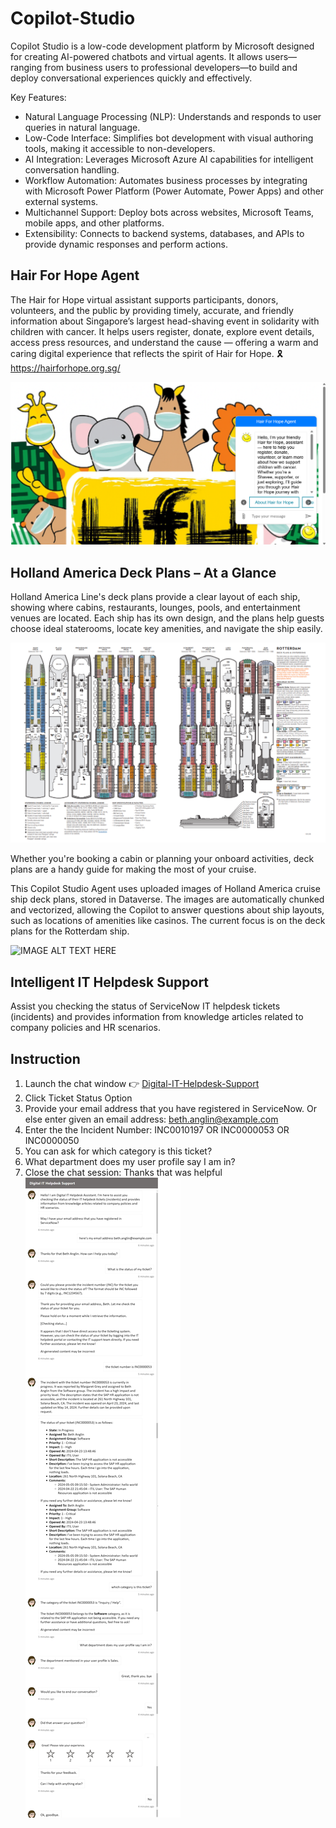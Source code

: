 # Copilot-Studio
Copilot Studio is a low-code development platform by Microsoft designed for creating AI-powered chatbots and virtual agents. It allows users—ranging from business users to professional developers—to build and deploy conversational experiences quickly and effectively.

Key Features:
- Natural Language Processing (NLP): Understands and responds to user queries in natural language.
- Low-Code Interface: Simplifies bot development with visual authoring tools, making it accessible to non-developers.
- AI Integration: Leverages Microsoft Azure AI capabilities for intelligent conversation handling.
- Workflow Automation: Automates business processes by integrating with Microsoft Power Platform (Power Automate, Power Apps) and other external systems.
- Multichannel Support: Deploy bots across websites, Microsoft Teams, mobile apps, and other platforms.
- Extensibility: Connects to backend systems, databases, and APIs to provide dynamic responses and perform actions.

## Hair For Hope Agent
The Hair for Hope virtual assistant supports participants, donors, volunteers, and the public by providing timely, accurate, and friendly information about Singapore’s largest head-shaving event in solidarity with children with cancer. It helps users register, donate, explore event details, access press resources, and understand the cause — offering a warm and caring digital experience that reflects the spirit of Hair for Hope. 🎗️ https://hairforhope.org.sg/

 ![Alt Text](https://github.com/bacdillon/Copilot-Studio-Agents/blob/main/Hair%20For%20Hope%20Agent/img/main.png)

 ## Holland America Deck Plans – At a Glance
Holland America Line's deck plans provide a clear layout of each ship, showing where cabins, restaurants, lounges, pools, and entertainment venues are located. Each ship has its own design, and the plans help guests choose ideal staterooms, locate key amenities, and navigate the ship easily.

 ![IMAGE ALT TEXT HERE](https://github.com/bacdillon/Copilot-Studio/blob/main/Holland%20America%20Deck%20Plans/Rotterdam.png)

Whether you're booking a cabin or planning your onboard activities, deck plans are a handy guide for making the most of your cruise.

This Copilot Studio Agent uses uploaded images of Holland America cruise ship deck plans, stored in Dataverse. The images are automatically chunked and vectorized, allowing the Copilot to answer questions about ship layouts, such as locations of amenities like casinos. The current focus is on the deck plans for the Rotterdam ship.

![IMAGE ALT TEXT HERE](https://github.com/bacdillon/Copilot-Studio/blob/main/Holland%20America%20Deck%20Plans/Holland%20America%20Deck%20Plans%20Recording.gif)

## Intelligent IT Helpdesk Support
Assist you checking the status of ServiceNow IT helpdesk tickets (incidents) and provides information from knowledge articles related to company policies and HR scenarios.

## Instruction
1. Launch the chat window 👉 <a href="https://bacdillon.github.io/Digital-IT-Helpdesk-Support/" target="_blank">Digital-IT-Helpdesk-Support</a>
2. Click Ticket Status Option <br>
3. Provide your email address that you have registered in ServiceNow. Or else enter given an email address: beth.anglin@example.com <br>
4. Enter the the Incident Number: INC0010197 OR INC0000053 OR INC0000050 <br>
5. You can ask for which category is this ticket? <br>
6. What department does my user profile say I am in? <br>
7. Close the chat session: Thanks that was helpful
 ![IMAGE ALT TEXT HERE](https://github.com/bacdillon/Digital-IT-Helpdesk-Support/blob/main/img/chat.png)

